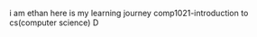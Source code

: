 i am ethan
here  is my learning journey
comp1021-introduction to cs(computer science) D


<!---
ethan12311/ethan12311 is a ✨ special ✨ repository because its `README.md` (this file) appears on your GitHub profile.
You can click the Preview link to take a look at your changes.
--->

